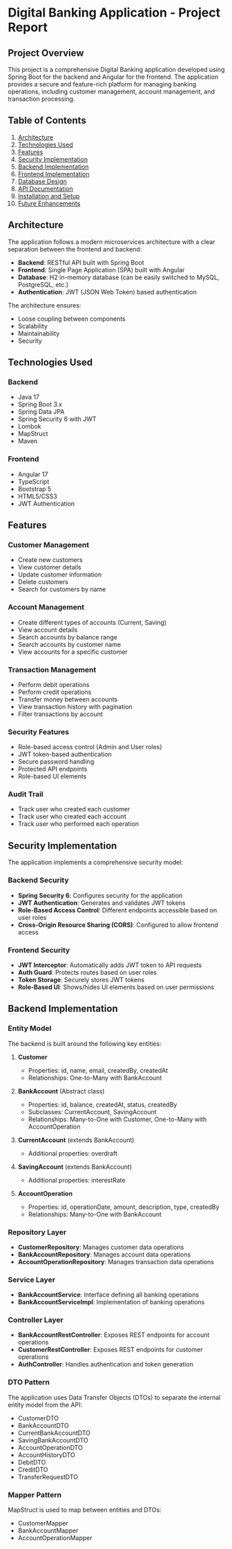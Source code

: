 # Digital Banking Application - Project Report

## Project Overview

This project is a comprehensive Digital Banking application developed using Spring Boot for the backend and Angular for the frontend. The application provides a secure and feature-rich platform for managing banking operations, including customer management, account management, and transaction processing.

## Table of Contents

1. [Architecture](#architecture)
2. [Technologies Used](#technologies-used)
3. [Features](#features)
4. [Security Implementation](#security-implementation)
5. [Backend Implementation](#backend-implementation)
6. [Frontend Implementation](#frontend-implementation)
7. [Database Design](#database-design)
8. [API Documentation](#api-documentation)
9. [Installation and Setup](#installation-and-setup)
10. [Future Enhancements](#future-enhancements)

## Architecture

The application follows a modern microservices architecture with a clear separation between the frontend and backend:

- **Backend**: RESTful API built with Spring Boot
- **Frontend**: Single Page Application (SPA) built with Angular
- **Database**: H2 in-memory database (can be easily switched to MySQL, PostgreSQL, etc.)
- **Authentication**: JWT (JSON Web Token) based authentication

The architecture ensures:
- Loose coupling between components
- Scalability
- Maintainability
- Security

## Technologies Used

### Backend
- Java 17
- Spring Boot 3.x
- Spring Data JPA
- Spring Security 6 with JWT
- Lombok
- MapStruct
- Maven

### Frontend
- Angular 17
- TypeScript
- Bootstrap 5
- HTML5/CSS3
- JWT Authentication

## Features

### Customer Management
- Create new customers
- View customer details
- Update customer information
- Delete customers
- Search for customers by name

### Account Management
- Create different types of accounts (Current, Saving)
- View account details
- Search accounts by balance range
- Search accounts by customer name
- View accounts for a specific customer

### Transaction Management
- Perform debit operations
- Perform credit operations
- Transfer money between accounts
- View transaction history with pagination
- Filter transactions by account

### Security Features
- Role-based access control (Admin and User roles)
- JWT token-based authentication
- Secure password handling
- Protected API endpoints
- Role-based UI elements

### Audit Trail
- Track user who created each customer
- Track user who created each account
- Track user who performed each operation

## Security Implementation

The application implements a comprehensive security model:

### Backend Security
- **Spring Security 6**: Configures security for the application
- **JWT Authentication**: Generates and validates JWT tokens
- **Role-Based Access Control**: Different endpoints accessible based on user roles
- **Cross-Origin Resource Sharing (CORS)**: Configured to allow frontend access

### Frontend Security
- **JWT Interceptor**: Automatically adds JWT token to API requests
- **Auth Guard**: Protects routes based on user roles
- **Token Storage**: Securely stores JWT tokens
- **Role-Based UI**: Shows/hides UI elements based on user permissions

## Backend Implementation

### Entity Model
The backend is built around the following key entities:

1. **Customer**
   - Properties: id, name, email, createdBy, createdAt
   - Relationships: One-to-Many with BankAccount

2. **BankAccount** (Abstract class)
   - Properties: id, balance, createdAt, status, createdBy
   - Subclasses: CurrentAccount, SavingAccount
   - Relationships: Many-to-One with Customer, One-to-Many with AccountOperation

3. **CurrentAccount** (extends BankAccount)
   - Additional properties: overdraft

4. **SavingAccount** (extends BankAccount)
   - Additional properties: interestRate

5. **AccountOperation**
   - Properties: id, operationDate, amount, description, type, createdBy
   - Relationships: Many-to-One with BankAccount

### Repository Layer
- **CustomerRepository**: Manages customer data operations
- **BankAccountRepository**: Manages account data operations
- **AccountOperationRepository**: Manages transaction data operations

### Service Layer
- **BankAccountService**: Interface defining all banking operations
- **BankAccountServiceImpl**: Implementation of banking operations

### Controller Layer
- **BankAccountRestController**: Exposes REST endpoints for account operations
- **CustomerRestController**: Exposes REST endpoints for customer operations
- **AuthController**: Handles authentication and token generation

### DTO Pattern
The application uses Data Transfer Objects (DTOs) to separate the internal entity model from the API:
- CustomerDTO
- BankAccountDTO
- CurrentBankAccountDTO
- SavingBankAccountDTO
- AccountOperationDTO
- AccountHistoryDTO
- DebitDTO
- CreditDTO
- TransferRequestDTO

### Mapper Pattern
MapStruct is used to map between entities and DTOs:
- CustomerMapper
- BankAccountMapper
- AccountOperationMapper

